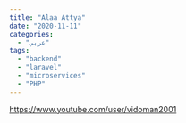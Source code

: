 ```yaml
---
title: "Alaa Attya"
date: "2020-11-11"
categories:
  - "عربي"
tags:
  - "backend"
  - "laravel"
  - "microservices"
  - "PHP"
---
```


https://www.youtube.com/user/vidoman2001

